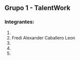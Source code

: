 ## Grupo 1 - TalentWork


### Integrantes:


1.   
2. Fredi Alexander Caballero Leon  
3.   
4.   
5.   